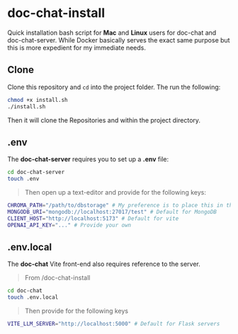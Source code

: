 # doc-chat-install
Quick installation bash script for **Mac** and **Linux** users for doc-chat and doc-chat-server.
While Docker basically serves the exact same purpose but this is more expedient for my immediate needs.

## Clone

Clone this repository and ```cd``` into the project folder.
The run the following:
```bash
chmod +x install.sh
./install.sh
``` 
Then it will clone the Repositories and within the project directory.

## .env

The **doc-chat-server** requires you to set up a **.env** file:
```bash
cd doc-chat-server
touch .env
```
> Then open up a text-editor and provide for the following keys:
```bash
CHROMA_PATH="/path/to/dbstorage" # My preference is to place this in the local directory
MONGODB_URI="mongodb://localhost:27017/test" # Default for MongoDB
CLIENT_HOST="http://localhost:5173" # Default for vite
OPENAI_API_KEY="..." # Provide your own
```
## .env.local
The **doc-chat** Vite front-end also requires reference to the server.
> From /doc-chat-install
```bash
cd doc-chat
touch .env.local
```
> Then provide for the following keys
```bash
VITE_LLM_SERVER="http://localhost:5000" # Default for Flask servers
```
